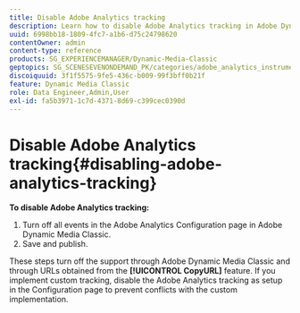 ```yaml
---
title: Disable Adobe Analytics tracking
description: Learn how to disable Adobe Analytics tracking in Adobe Dynamic Media Classic.
uuid: 6998bb18-1809-4fc7-a1b6-d75c24798620
contentOwner: admin
content-type: reference
products: SG_EXPERIENCEMANAGER/Dynamic-Media-Classic
geptopics: SG_SCENESEVENONDEMAND_PK/categories/adobe_analytics_instrumentation_kit
discoiquuid: 3f1f5575-9fe5-436c-b009-99f3bff0b21f
feature: Dynamic Media Classic
role: Data Engineer,Admin,User
exl-id: fa5b3971-1c7d-4371-8d69-c399cec0390d
---
```

# Disable Adobe Analytics tracking{#disabling-adobe-analytics-tracking}

**To disable Adobe Analytics tracking:**

1. Turn off all events in the Adobe Analytics Configuration page in Adobe Dynamic Media Classic.
1. Save and publish.

These steps turn off the support through Adobe Dynamic Media Classic and through URLs obtained from the **[!UICONTROL CopyURL]** feature. If you implement custom tracking, disable the Adobe Analytics tracking as setup in the Configuration page to prevent conflicts with the custom implementation.

